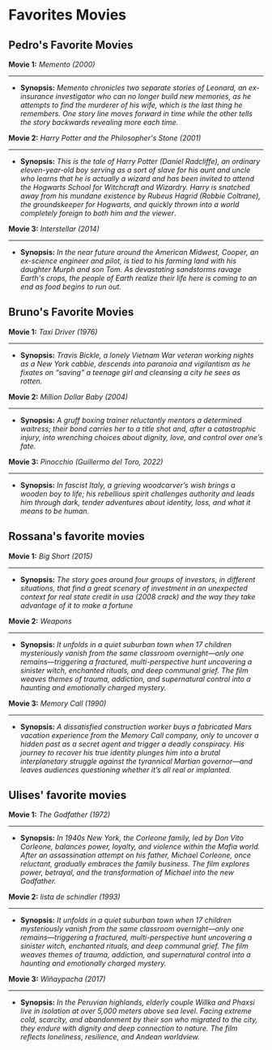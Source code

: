 # Favorites Movies

## Pedro's Favorite Movies

**Movie 1:** *Memento (2000)*
___
- **Synopsis:** *Memento chronicles two separate stories of Leonard, an ex-insurance investigator who can no longer build new memories, as he attempts to find the murderer of his wife, which is the last thing he remembers. One story line moves forward in time while the other tells the story backwards revealing more each time.*

**Movie 2:** *Harry Potter and the Philosopher's Stone (2001)*
___
- **Synopsis:** *This is the tale of Harry Potter (Daniel Radcliffe), an ordinary eleven-year-old boy serving as a sort of slave for his aunt and uncle who learns that he is actually a wizard and has been invited to attend the Hogwarts School for Witchcraft and Wizardry.  Harry is snatched away from his mundane existence by Rubeus Hagrid (Robbie Coltrane), the groundskeeper for Hogwarts, and quickly thrown into a world completely foreign to both him and the viewer*.

**Movie 3:** *Interstellar (2014)*
___
- **Synopsis:** *In the near future around the American Midwest, Cooper, an ex-science engineer and pilot, is tied to his farming land with his daughter Murph and son Tom. As devastating sandstorms ravage Earth's crops, the people of Earth realize their life here is coming to an end as food begins to run out.*


## Bruno's Favorite Movies

**Movie 1:** *Taxi Driver (1976)*
___
- **Synopsis:** *Travis Bickle, a lonely Vietnam War veteran working nights as a New York cabbie, descends into paranoia and vigilantism as he fixates on “saving” a teenage girl and cleansing a city he sees as rotten.*

**Movie 2:** *Million Dollar Baby (2004)*
___
- **Synopsis:** *A gruff boxing trainer reluctantly mentors a determined waitress; their bond carries her to a title shot and, after a catastrophic injury, into wrenching choices about dignity, love, and control over one’s fate.*

**Movie 3:** *Pinocchio (Guillermo del Toro, 2022)*
___
- **Synopsis:** *In fascist Italy, a grieving woodcarver’s wish brings a wooden boy to life; his rebellious spirit challenges authority and leads him through dark, tender adventures about identity, loss, and what it means to be human.*

## Rossana's favorite movies

**Movie 1:** *Big Short (2015)*
___
- **Synopsis:** *The story goes around four groups of investors, in different situations, that find a great scenary of investment in an unexpected context for real state credit in usa (2008 crack) and the way they take advantage of it to make a fortune*

**Movie 2:** *Weapons*
___
- **Synopsis:** *It unfolds in a quiet suburban town when 17 children mysteriously vanish from the same classroom overnight—only one remains—triggering a fractured, multi-perspective hunt uncovering a sinister witch, enchanted rituals, and deep communal grief.
The film weaves themes of trauma, addiction, and supernatural control into a haunting and emotionally charged mystery.*

**Movie 3:** *Memory Call (1990)*
___
- **Synopsis:** *A dissatisfied construction worker buys a fabricated Mars vacation experience from the Memory Call company, only to uncover a hidden past as a secret agent and trigger a deadly conspiracy. His journey to recover his true identity plunges him into a brutal interplanetary struggle against the tyrannical Martian governor—and leaves audiences questioning whether it’s all real or implanted.*

## Ulises' favorite movies

**Movie 1:** *The Godfather (1972)*
___
- **Synopsis:** *In 1940s New York, the Corleone family, led by Don Vito Corleone, balances power, loyalty, and violence within the Mafia world. After an assassination attempt on his father, Michael Corleone, once reluctant, gradually embraces the family business. The film explores power, betrayal, and the transformation of Michael into the new Godfather.*

**Movie 2:** *lista de schindler (1993)*
___
- **Synopsis:** *It unfolds in a quiet suburban town when 17 children mysteriously vanish from the same classroom overnight—only one remains—triggering a fractured, multi-perspective hunt uncovering a sinister witch, enchanted rituals, and deep communal grief. The film weaves themes of trauma, addiction, and supernatural control into a haunting and emotionally charged mystery.*

**Movie 3:** *Wiñaypacha (2017)*
___
- **Synopsis:** *In the Peruvian highlands, elderly couple Willka and Phaxsi live in isolation at over 5,000 meters above sea level. Facing extreme cold, scarcity, and abandonment by their son who migrated to the city, they endure with dignity and deep connection to nature. The film reflects loneliness, resilience, and Andean worldview.*